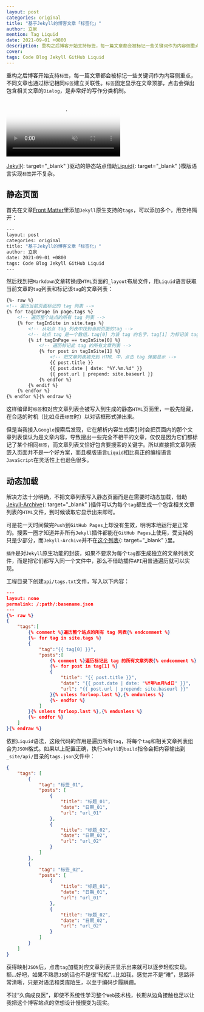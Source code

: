 ```yaml
---
layout: post
categories: original
title: "基于Jekyll的博客文章「标签化」"
author: 立泉
mention: Tag Liquid
date: 2021-09-01 +0800
description: 重构之后博客开始支持标签，每一篇文章都会被标记一些关键词作为内容侧重点，不同文章也通过标记相同标签建立关联性。标签固定显示在文章顶部，点击会弹出包含相关文章的Dialog，是非常好的写作分类机制。
cover: 
tags: Code Blog Jekyll GitHub Liquid
---
```


重构之后博客开始支持`标签`，每一篇文章都会被标记一些关键词作为内容侧重点，不同文章也通过标记相同`标签`建立关联性。`标签`固定显示在文章顶部，点击会弹出包含相关文章的`Dialog`，是非常好的写作分类机制。

<video playsinline controls autoplay muted loop preload="none" poster="https://apqx.oss-cn-hangzhou.aliyuncs.com/blog/original/20210901/tags_poster.webp" style="aspect-ratio: 3360/2100 auto;">
    <source src="https://apqx.oss-cn-hangzhou.aliyuncs.com/blog/original/20210901/tags_h265.mp4" type='video/mp4; codecs="hvc1.1.6.L123.90"' />
    <source src="https://apqx.oss-cn-hangzhou.aliyuncs.com/blog/original/20210901/tags_av1.mp4" type='video/mp4; codecs="av01.0.09M.08"' />
    <source src="https://apqx.oss-cn-hangzhou.aliyuncs.com/blog/original/20210901/tags_h264.mp4" type='video/mp4' />
</video>

[Jekyll](https://jekyllrb.com){: target="_blank" }驱动的静态站点借助[Liquid](https://shopify.github.io/liquid/){: target="_blank" }模版语言实现`标签`并不复杂。

## 静态页面

首先在文章[Front Matter](https://jekyllrb.com/docs/front-matter/)里添加`Jekyll`原生支持的`tags`，可以添加多个，用空格隔开：

```sh
---
layout: post
categories: original
title: "基于Jekyll的博客文章「标签化」"
author: 立泉
date: 2021-09-01 +0800
tags: Code Blog Jekyll GitHub Liquid
---
```

然后找到把`Markdown`文章转换成`HTML`页面的`_layout`布局文件，用`Liquid`语言获取当前文章的`tag`列表和标记该`tag`的文章列表：

```html
{%- raw %}
<!-- 遍历当前页面标记的 tag 列表 -->
{% for tagInPage in page.tags %}
    <!-- 遍历整个站点的所有 tag 列表 -->
    {% for tagInSite in site.tags %}
        <!-- 从站点 tag 列表中找到当前页面的tag -->
        <!-- 站点 tag 是一个数组，tag[0] 为该 tag 的名字，tag[1] 为标记该 tag 的所有文章列表 -->
        {% if tagInPage == tagInSite[0] %}
            <!-- 遍历标记此 tag 的所有文章列表 -->
            {% for post in tagInSite[1] %}
                <!-- 把文章列表填充到 HTML 中，点击 tag 弹窗显示 -->
                {{ post.title }}
                {{ post.date | date: "%Y.%m.%d" }}
                {{ post.url | prepend: site.baseurl }}
            {% endfor %}
        {% endif %}
    {% endfor %}
{% endfor %}{% endraw %}
```

这样编译时`标签`和对应文章列表会被写入到生成的静态`HTML`页面里，一般先隐藏，在合适的时机（比如点击`标签`时）以对话框形式弹出来。

但是当我接入`Google`搜索后发现，它在解析内容生成索引时会把页面内的那个文章列表误认为是文章内容，导致搜出一些完全不相干的文章，仅仅是因为它们都标记了某个相同`标签`，而文章列表又恰好包含要搜索的关键字。所以直接把文章列表嵌入页面并不是一个好方案，而且模版语言`Liquid`相比真正的编程语言`JavaScript`在灵活性上也逊色很多。

## 动态加载

解决方法十分明确，不把文章列表写入静态页面而是在需要时动态加载，借助[Jekyll-Archive](https://github.com/jekyll/jekyll-archives){: target="_blank" }插件可以为每个`tag`都生成一个包含相关文章列表的`HTML`文件，到时候读取它显示出来即可。

可是花一天时间做完`Push`到`GitHub Pages`上却没有生效，明明本地运行是正常的。搜索一圈才知道并非所有`Jekyll`插件都能在`GitHub Pages`上使用，受支持的只是少部分，而`Jekyll-Archive`并不在[这个列表](https://pages.github.com/versions/){: target="_blank" }里。

`插件`是对`Jekyll`原生功能的封装，如果不要求为每个`tag`都生成独立的文章列表文件，而是把它们都写入同一个文件中，那么不借助插件`API`用普通遍历就可以实现。

工程目录下创建`api/tags.txt`文件，写入以下内容：

```json
---
layout: none
permalink: /:path/:basename.json
---
{%- raw %}
{
    "tags":[
        {% comment %}遍历整个站点的所有 tag 列表{% endcomment %}
        {%- for tag in site.tags %}
        {
            "tag":"{{ tag[0] }}",
            "posts":[
                {% comment %}遍历标记此 tag 的所有文章列表{% endcomment %}
                {%- for post in tag[1] %}
                {
                    "title": "{{ post.title }}",
                    "date": "{{ post.date | date: "%Y年%m月%d日" }}",
                    "url": "{{ post.url | prepend: site.baseurl }}"
                }{% unless forloop.last %},{% endunless %}
                {%- endfor %}
            ]
        }{% unless forloop.last %},{% endunless %}
        {%- endfor %}
    ]
}{% endraw %}
```

依照`Liquid`语法，这段代码的作用是遍历所有`tag`，将每个`tag`和相关文章列表组合为`JSON`格式。如果以上配置正确，执行`Jekyll`的`build`指令会把内容输出到`_site/api/`目录的`tags.json`文件中：

```json
{
    "tags": [
        {
            "tag": "标签_01",
            "posts": [
                {
                    "title": "标题_01",
                    "date": "日期_01",
                    "url": "url_01"
                },
                {
                    "title": "标题_02",
                    "date": "日期_02",
                    "url": "url_02"
                }
            ]
        },
        {
            "tag": "标签_02",
            "posts": [
                {
                    "title": "标题_01",
                    "date": "日期_01",
                    "url": "url_01"
                },
                {
                    "title": "标题_02",
                    "date": "日期_02",
                    "url": "url_02"
                }
            ]
        }
    ]
}
```

获得映射`JSON`后，点击`tag`加载对应文章列表并显示出来就可以逐步轻松实现。额...好吧，如果不熟悉`JS`的话也不是很“轻松”...比如我，感觉并不是“难”，思路非常清晰，只是对语法和类库陌生，以至于编码步履蹒跚。

不过“久病成良医”，即使不系统性学习整个`Web`技术栈，长期从边角接触也足以让我把这个博客站点的空想设计慢慢变为现实。